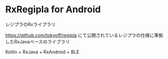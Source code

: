 # RxRegipla for Android
レジプラのRxライブラリ


https://github.com/tokyoff/regipla
にて公開されているレジプラの仕様に準拠したRxJavaベースのライブラリ

Kotlin + RxJava + RxAndroid + BLE
